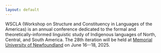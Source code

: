 ```yaml
---
layout: default
---
```


WSCLA (Workshop on Structure and Constituency in Languages of the Americas) is an annual conference dedicated to the formal and theoretically-informed linguistic study of Indigenous languages of North, Central, and South America. The 28th iteration will be held at [Memorial University of Newfoundland](https://www.mun.ca/linguistics/) on June 16--18, 2025.
